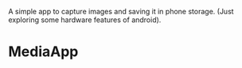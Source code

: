 A simple app to capture images and saving it in phone storage.
(Just exploring some hardware features of android).
# MediaApp
